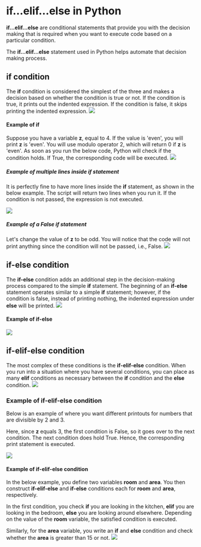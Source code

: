 # if…elif…else in Python
**if…elif…else** are conditional statements that provide you with the decision making that is required when you want to execute code based on a particular condition.

The **if…elif…else** statement used in Python helps automate that decision making process.

## if condition
The **if** condition is considered the simplest of the three and makes a decision based on whether the condition is true or not. If the condition is true, it prints out the indented expression. If the condition is false, it skips printing the indented expression.
[![](https://res.cloudinary.com/dyd911kmh/image/upload/f_auto,q_auto:best/v1594834339/ifelse2_yz0cpv.png)](https://res.cloudinary.com/dyd911kmh/image/upload/f_auto,q_auto:best/v1594834339/ifelse2_yz0cpv.png)

#### Example of if
Suppose you have a variable **z**, equal to 4. If the value is 'even', you will print **z** is 'even'. You will use modulo operator 2, which will return 0 if **z** is 'even'. As soon as you run the below code, Python will check if the condition holds. If True, the corresponding code will be executed.
[![](https://res.cloudinary.com/dyd911kmh/image/upload/f_auto,q_auto:best/v1594834339/ifelse3_z8utoj.png)](https://res.cloudinary.com/dyd911kmh/image/upload/f_auto,q_auto:best/v1594834339/ifelse3_z8utoj.png)

##### Example of multiple lines inside if statement
It is perfectly fine to have more lines inside the **if** statement, as shown in the below example. The script will return two lines when you run it. If the condition is not passed, the expression is not executed.

[![](https://res.cloudinary.com/dyd911kmh/image/upload/f_auto,q_auto:best/v1594834339/ifelse4_r0ol8n.png)](https://res.cloudinary.com/dyd911kmh/image/upload/f_auto,q_auto:best/v1594834339/ifelse4_r0ol8n.png)
##### Example of a False if statement
Let's change the value of **z** to be odd. You will notice that the code will not print anything since the condition will not be passed, i.e., False.
[![](https://res.cloudinary.com/dyd911kmh/image/upload/f_auto,q_auto:best/v1594834339/ifelse5_pnj5hj.png)](https://res.cloudinary.com/dyd911kmh/image/upload/f_auto,q_auto:best/v1594834339/ifelse5_pnj5hj.png)
## if-else condition
The **if-else** condition adds an additional step in the decision-making process compared to the simple **if** statement. The beginning of an **if-else** statement operates similar to a simple **if** statement; however, if the condition is false, instead of printing nothing, the indented expression under **else** will be printed.
[![](https://res.cloudinary.com/dyd911kmh/image/upload/f_auto,q_auto:best/v1594834340/ifelse7_cnbil5.png)](https://res.cloudinary.com/dyd911kmh/image/upload/f_auto,q_auto:best/v1594834340/ifelse7_cnbil5.png)
#### Example of if-else
[![](https://res.cloudinary.com/dyd911kmh/image/upload/f_auto,q_auto:best/v1594834339/ifelse6_yybp5a.png)](https://res.cloudinary.com/dyd911kmh/image/upload/f_auto,q_auto:best/v1594834339/ifelse6_yybp5a.png)

## if-elif-else condition
The most complex of these conditions is the **if-elif-else** condition. When you run into a situation where you have several conditions, you can place as many **elif** conditions as necessary between the **if** condition and the **else** condition.
[![](https://res.cloudinary.com/dyd911kmh/image/upload/f_auto,q_auto:best/v1594834340/ifelse8_iruubk.png)](https://res.cloudinary.com/dyd911kmh/image/upload/f_auto,q_auto:best/v1594834340/ifelse8_iruubk.png)
### Example of if-elif-else condition
Below is an example of where you want different printouts for numbers that are divisible by 2 and 3.

Here, since **z** equals 3, the first condition is False, so it goes over to the next condition. The next condition does hold True. Hence, the corresponding print statement is executed.

[![](https://res.cloudinary.com/dyd911kmh/image/upload/f_auto,q_auto:best/v1594834340/ifelse9_nk5ugf.png)](https://res.cloudinary.com/dyd911kmh/image/upload/f_auto,q_auto:best/v1594834340/ifelse9_nk5ugf.png)
#### Example of if-elif-else condition
In the below example, you define two variables **room** and **area**. You then construct **if-elif-else** and **if-else** conditions each for **room** and **area**, respectively.

In the first condition, you check **if** you are looking in the kitchen, **elif** you are looking in the bedroom, **else** you are looking around elsewhere. Depending on the value of the **room** variable, the satisfied condition is executed.

Similarly, for the **area** variable, you write an **if** and **else** condition and check whether the **area** is greater than 15 or not.
[![](https://res.cloudinary.com/dyd911kmh/image/upload/f_auto,q_auto:best/v1594834340/ifelse1_vienhl.png)](https://res.cloudinary.com/dyd911kmh/image/upload/f_auto,q_auto:best/v1594834340/ifelse1_vienhl.png)
